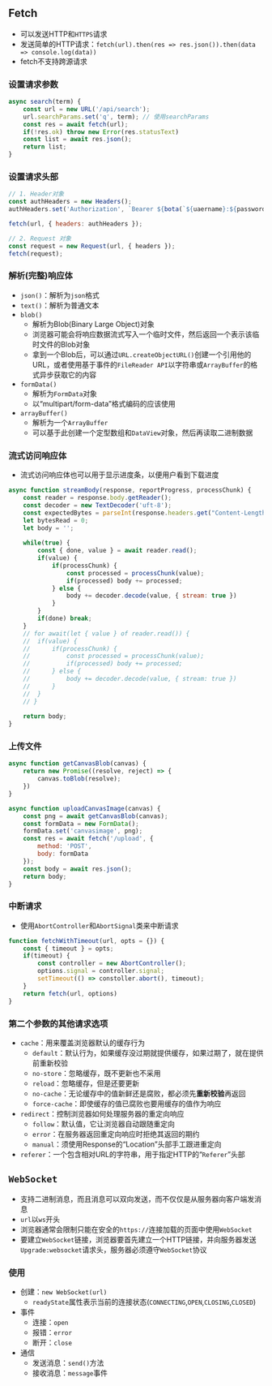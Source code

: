 ## Fetch

- 可以发送HTTP和`HTTPS`请求
- 发送简单的HTTP请求：`fetch(url).then(res => res.json()).then(data => console.log(data))`
- fetch不支持跨源请求

### 设置请求参数

```js
async search(term) {
	const url = new URL('/api/search');
	url.searchParams.set('q', term); // 使用searchParams
	const res = await fetch(url);
	if(!res.ok) throw new Error(res.statusText)
	const list = await res.json();
	return list;
}
```

### 设置请求头部

```js
// 1. Header对象
const authHeaders = new Headers();
authHeaders.set('Authorization', `Bearer ${bota(`${uaername}:${password}`)}`);

fetch(url, { headers: authHeaders });

// 2. Request 对象
const request = new Request(url, { headers });
fetch(request);
```

### 解析(完整)响应体

- `json()`：解析为`json`格式
- `text()`：解析为普通文本
- `blob()`
	- 解析为Blob(Binary Large Object)对象
	- 浏览器可能会将响应数据流式写入一个临时文件，然后返回一个表示该临时文件的Blob对象
	- 拿到一个Blob后，可以通过`URL.createObjectURL()`创建一个引用他的URL，或者使用基于事件的`FileReader API`以字符串或`ArrayBuffer`的格式异步获取它的内容
- `formData()`
	- 解析为`FormData`对象
	- 以“multipart/form-data”格式编码的应该使用
- `arrayBuffer()`
	- 解析为一个`ArrayBuffer`
	- 可以基于此创建一个定型数组和`DataView`对象，然后再读取二进制数据

### 流式访问响应体

- 流式访问响应体也可以用于显示进度条，以便用户看到下载进度

```js
async function streamBody(response, reportProgress, processChunk) {
	const reader = response.body.getReader();
	const decoder = new TextDecoder('uft-8');
	const expectedBytes = parseInt(response.headers.get("Content-Length"));
	let bytesRead = 0;
	let body = '';
	
	while(true) {
		const { done, value } = await reader.read();
		if(value) {
			if(processChunk) {
				const processed = processChunk(value);
				if(processed) body += processed;
			} else {
				body += decoder.decode(value, { stream: true })
			}
		}
		if(done) break;
	}
	// for await(let { value } of reader.read()) {
	// 	if(value) {
	// 		if(processChunk) {
	// 			const processed = processChunk(value);
	// 			if(processed) body += processed;
	// 		} else {
	// 			body += decoder.decode(value, { stream: true })
	// 		}
	// 	}
	// }
	
	return body;
}
```

### 上传文件

```js
async function getCanvasBlob(canvas) {
	return new Promise((resolve, reject) => {
		canvas.toBlob(resolve);
	})
}

async function uploadCanvasImage(canvas) {
	const png = await getCanvasBlob(canvas);
	const formData = new FormData();
	formData.set('canvasimage', png);
	const res = await fetch('/upload', {
		method: 'POST',
		body: formData
	});
	const body = await res.json();
	return body;
}
```

### 中断请求

- 使用`AbortController`和`AbortSignal`类来中断请求

```js
function fetchWithTimeout(url, opts = {}) {
	const { timeout } = opts;
	if(timeout) {
		const controller = new AbortController();
		options.signal = controller.signal;
		setTimeout(() => constoller.abort(), timeout);
	}
	return fetch(url, options)
}
```

### 第二个参数的其他请求选项

- `cache`：用来覆盖浏览器默认的缓存行为
	- `default`：默认行为，如果缓存没过期就提供缓存，如果过期了，就在提供前重新校验
	- `no-store`：忽略缓存，既不更新也不采用
	- `reload`：忽略缓存，但是还要更新
	- `no-cache`：无论缓存中的值新鲜还是腐败，都必须先**重新校验**再返回
	- `force-cache`：即使缓存的值已腐败也要用缓存的值作为响应
- `redirect`：控制浏览器如何处理服务器的重定向响应
	- `follow`：默认值，它让浏览器自动跟随重定向
	- `error`：在服务器返回重定向响应时拒绝其返回的期约
	- `manual`：须使用Response的“Location”头部手工跟进重定向
- `referer`：一个包含相对URL的字符串，用于指定HTTP的“`Referer`”头部

## `WebSocket`

- 支持二进制消息，而且消息可以双向发送，而不仅仅是从服务器向客户端发消息
- `url`以`ws`开头
- 浏览器通常会限制只能在安全的`https://`连接加载的页面中使用`WebSocket`
- 要建立`WebSocket`链接，浏览器要首先建立一个HTTP链接，并向服务器发送`Upgrade:websocket`请求头，服务器必须遵守`WebSocket`协议

### 使用

- 创建：`new WebSocket(url)`
	- `readyState`属性表示当前的连接状态(`CONNECTING`,`OPEN`,`CLOSING`,`CLOSED`)
- 事件
	- 连接：`open`
	- 报错：`error`
	- 断开：`close`
- 通信
	- 发送消息：`send()`方法
	- 接收消息：`message`事件